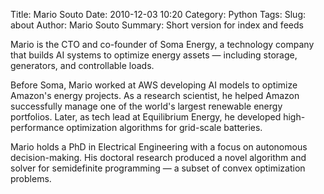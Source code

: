 Title: Mario Souto
Date: 2010-12-03 10:20
Category: Python
Tags: 
Slug: about
Author: Mario Souto
Summary: Short version for index and feeds

Mario is the CTO and co-founder of Soma Energy, a technology company that builds AI systems to optimize energy assets — including storage, generators, and controllable loads.

Before Soma, Mario worked at AWS developing AI models to optimize Amazon's energy projects. As a research scientist, he helped Amazon successfully manage one of the world's largest renewable energy portfolios. Later, as tech lead at Equilibrium Energy, he developed high-performance optimization algorithms for grid-scale batteries.

Mario holds a PhD in Electrical Engineering with a focus on autonomous decision-making. His doctoral research produced a novel algorithm and solver for semidefinite programming — a subset of convex optimization problems.